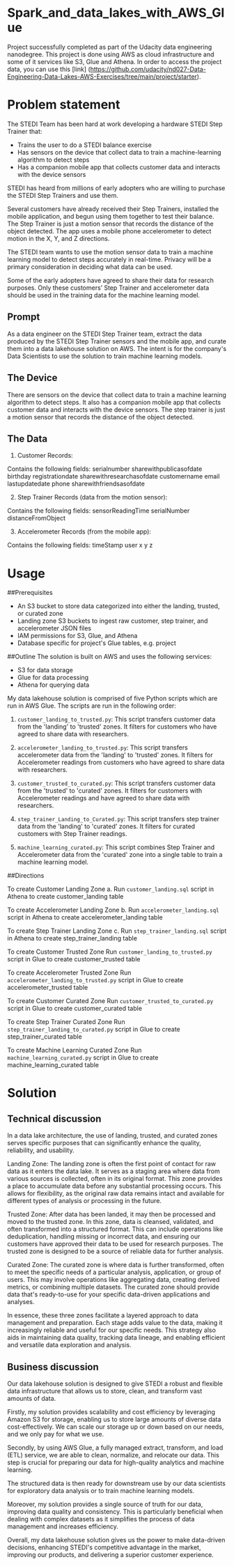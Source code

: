 # Spark_and_data_lakes_with_AWS_Glue
Project successfully completed as part of the Udacity data engineering nanodegree. This project is done using AWS as cloud infrastructure and some of it services like S3, Glue and Athena. In order to access the project data, you can use this [link] (https://github.com/udacity/nd027-Data-Engineering-Data-Lakes-AWS-Exercises/tree/main/project/starter).

# Problem statement
The STEDI Team has been hard at work developing a hardware STEDI Step Trainer that:

- Trains the user to do a STEDI balance exercise
- Has sensors on the device that collect data to train a machine-learning algorithm to detect steps
- Has a companion mobile app that collects customer data and interacts with the device sensors

STEDI has heard from millions of early adopters who are willing to purchase the STEDI Step Trainers and use them.

Several customers have already received their Step Trainers, installed the mobile application, and begun using them together to test their balance. The Step Trainer is just a motion sensor that records the distance of the object detected. The app uses a mobile phone accelerometer to detect motion in the X, Y, and Z directions.

The STEDI team wants to use the motion sensor data to train a machine learning model to detect steps accurately in real-time. Privacy will be a primary consideration in deciding what data can be used.

Some of the early adopters have agreed to share their data for research purposes. Only these customers’ Step Trainer and accelerometer data should be used in the training data for the machine learning model.

## Prompt
As a data engineer on the STEDI Step Trainer team, extract the data produced by the STEDI Step Trainer sensors and the mobile app, and curate them into a data lakehouse solution on AWS. The intent is for the company's Data Scientists to use the solution to train machine learning models.

## The Device
There are sensors on the device that collect data to train a machine learning algorithm to detect steps. It also has a companion mobile app that collects customer data and interacts with the device sensors. The step trainer is just a motion sensor that records the distance of the object detected.

## The Data

1. Customer Records:

Contains the following fields:
  serialnumber
  sharewithpublicasofdate
  birthday
  registrationdate
  sharewithresearchasofdate
  customername
  email
  lastupdatedate
  phone
  sharewithfriendsasofdate

2. Step Trainer Records (data from the motion sensor):

Contains the following fields:
  sensorReadingTime
  serialNumber
  distanceFromObject

3. Accelerometer Records (from the mobile app):

Contains the following fields:
  timeStamp
  user
  x
  y
  z

# Usage

##Prerequisites
- An S3 bucket to store data categorized into either the landing, trusted, or curated zone
- Landing zone S3 buckets to ingest raw customer, step trainer, and accelerometer JSON files
- IAM permissions for S3, Glue, and Athena
- Database specific for project's Glue tables, e.g. project

##Outline
The solution is built on AWS and uses the following services:

- S3 for data storage
- Glue for data processing
- Athena for querying data
  
My data lakehouse solution is comprised of five Python scripts which are run in AWS Glue. The scripts are run in the following order:

1. `customer_landing_to_trusted.py`: This script transfers customer data from the 'landing' to 'trusted' zones. It filters for customers who have agreed to share data with researchers.

2. `accelerometer_landing_to_trusted.py`: This script transfers accelerometer data from the 'landing' to 'trusted' zones. It filters for Accelerometer readings from customers who have agreed to share data with researchers.

3. `customer_trusted_to_curated.py`: This script transfers customer data from the 'trusted' to 'curated' zones. It filters for customers with Accelerometer readings and have agreed to share data with researchers.

4. `step_trainer_Landing_to_Curated.py`: This script transfers step trainer data from the 'landing' to 'curated' zones. It filters for curated customers with Step Trainer readings.

5. `machine_learning_curated.py`: This script combines Step Trainer and Accelerometer data from the 'curated' zone into a single table to train a machine learning model.

##Directions

To create Customer Landing Zone
a. Run `customer_landing.sql` script in Athena to create customer_landing table

To create Accelerometer Landing Zone
b. Run `accelerometer_landing.sql` script in Athena to create accelerometer_landing table

To create Step Trainer Landing Zone
c. Run `step_trainer_landing.sql` script in Athena to create step_trainer_landing table

To create Customer Trusted Zone
Run `customer_landing_to_trusted.py` script in Glue to create customer_trusted table

To create Accelerometer Trusted Zone
Run `accelerometer_landing_to_trusted.py` script in Glue to create accelerometer_trusted table

To create Customer Curated Zone
Run `customer_trusted_to_curated.py` script in Glue to create customer_curated table

To create Step Trainer Curated Zone
Run `step_trainer_landing_to_curated.py` script in Glue to create step_trainer_curated table

To create Machine Learning Curated Zone
Run `machine_learning_curated.py` script in Glue to create machine_learning_curated table

# Solution
## Technical discussion

In a data lake architecture, the use of landing, trusted, and curated zones serves specific purposes that can significantly enhance the quality, reliability, and usability.

Landing Zone: The landing zone is often the first point of contact for raw data as it enters the data lake. It serves as a staging area where data from various sources is collected, often in its original format. This zone provides a place to accumulate data before any substantial processing occurs. This allows for flexibility, as the original raw data remains intact and available for different types of analysis or processing in the future.

Trusted Zone: After data has been landed, it may then be processed and moved to the trusted zone. In this zone, data is cleansed, validated, and often transformed into a structured format. This can include operations like deduplication, handling missing or incorrect data, and ensuring our customers have approved their data to be used for research purposes. The trusted zone is designed to be a source of reliable data for further analysis.

Curated Zone: The curated zone is where data is further transformed, often to meet the specific needs of a particular analysis, application, or group of users. This may involve operations like aggregating data, creating derived metrics, or combining multiple datasets. The curated zone should provide data that's ready-to-use for your specific data-driven applications and analyses.

In essence, these three zones facilitate a layered approach to data management and preparation. Each stage adds value to the data, making it increasingly reliable and useful for our specific needs. This strategy also aids in maintaining data quality, tracking data lineage, and enabling efficient and versatile data exploration and analysis.

## Business discussion

Our data lakehouse solution is designed to give STEDI a robust and flexible data infrastructure that allows us to store, clean, and transform vast amounts of data.

Firstly, my solution provides scalability and cost efficiency by leveraging Amazon S3 for storage, enabling us to store large amounts of diverse data cost-effectively. We can scale our storage up or down based on our needs, and we only pay for what we use.

Secondly, by using AWS Glue, a fully managed extract, transform, and load (ETL) service, we are able to clean, normalize, and relocate our data. This step is crucial for preparing our data for high-quality analytics and machine learning.

The structured data is then ready for downstream use by our data scientists for exploratory data analysis or to train machine learning models.

Moreover, my solution provides a single source of truth for our data, improving data quality and consistency. This is particularly beneficial when dealing with complex datasets as it simplifies the process of data management and increases efficiency.

Overall, my data lakehouse solution gives us the power to make data-driven decisions, enhancing STEDI's competitive advantage in the market, improving our products, and delivering a superior customer experience.
